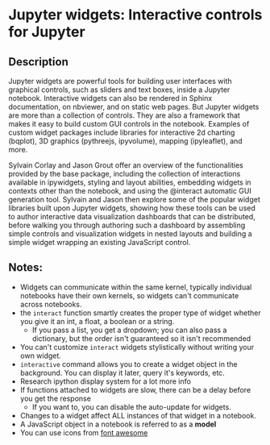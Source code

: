 # Jupyter widgets: Interactive controls for Jupyter

## Description

Jupyter widgets are powerful tools for building user interfaces with graphical controls, such as sliders and text boxes, inside a Jupyter notebook. Interactive widgets can also be rendered in Sphinx documentation, on nbviewer, and on static web pages. But Jupyter widgets are more than a collection of controls. They are also a framework that makes it easy to build custom GUI controls in the notebook. Examples of custom widget packages include libraries for interactive 2d charting (bqplot), 3D graphics (pythreejs, ipyvolume), mapping (ipyleaflet), and more.

Sylvain Corlay and Jason Grout offer an overview of the functionalities provided by the base package, including the collection of interactions available in ipywidgets, styling and layout abilities, embedding widgets in contexts other than the notebook, and using the @interact automatic GUI generation tool. Sylvain and Jason then explore some of the popular widget libraries built upon Jupyter widgets, showing how these tools can be used to author interactive data visualization dashboards that can be distributed, before walking you through authoring such a dashboard by assembling simple controls and visualization widgets in nested layouts and building a simple widget wrapping an existing JavaScript control.


## Notes:
- Widgets can communicate within the same kernel, typically individual notebooks have their own kernels, so widgets can't communicate across notebooks.
- the ```interact``` function smartly creates the proper type of widget whether you give it an int, a float, a boolean or a string.
  - If you pass a list, you get a dropdown; you can also pass a dictionary, but the order isn't guaranteed so it isn't recommended
- You can't customize ```interact``` widgets stylistically without writing your own widget.
- ```interactive``` command allows you to create a widget object in the background. You can display it later, query it's keywords, etc.
- Research ipython display system for a lot more info
- If functions attached to widgets are slow, there can be a delay before you get the response
  - If you want to, you can disable the auto-update for widgets.
- Changes to a widget affect ALL instances of that widget in a notebook.
- A JavaScript object in a notebook is referred to as a __model__
- You can use icons from [font awesome](http://fontawesome.io/)
